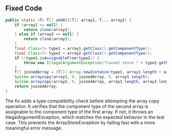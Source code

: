## Fixed Code
```java
public static <T> T[] addAll(T[] array1, T... array2) {
    if (array1 == null) {
        return clone(array2);
    } else if (array2 == null) {
        return clone(array1);
    }
    final Class<?> type1 = array1.getClass().getComponentType();
    final Class<?> type2 = array2.getClass().getComponentType();
    if (!type1.isAssignableFrom(type2)) {
        throw new IllegalArgumentException("Cannot store " + type2.getName() + " in " + type1.getName());
    }
    T[] joinedArray = (T[]) Array.newInstance(type1, array1.length + array2.length);
    System.arraycopy(array1, 0, joinedArray, 0, array1.length);
    System.arraycopy(array2, 0, joinedArray, array1.length, array2.length);
    return joinedArray;
}
```

The fix adds a type compatibility check before attempting the array copy operation. It verifies that the component type of the second array is assignable to the component type of the first array. If not, it throws an IllegalArgumentException, which matches the expected behavior in the test case. This prevents the ArrayStoreException by failing fast with a more meaningful error message.